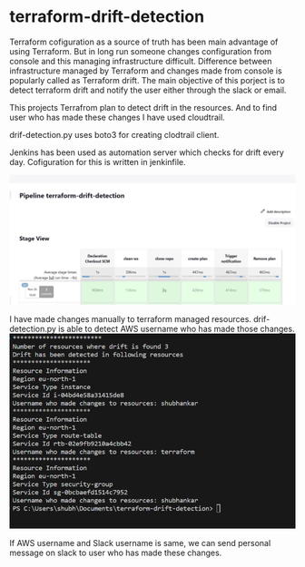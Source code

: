 # terraform-drift-detection
Terraform cofiguration as a source of truth has been main advantage of using Terraform. But in long run someone changes configuration from console and this managing infrastructure difficult. 
Difference between infrastructure managed by Terraform and changes made from console is popularly called as Terraform drift. 
The main objective of this porject is to detect terraform drift and notify the user either through the slack or email. 

This projects Terrafrom plan to detect drift in the resources. And to find user who has made these changes I have used cloudtrail. 

drif-detection.py uses boto3 for creating clodtrail client. 

Jenkins has been used as automation server which checks for drift every day. Cofiguration for this is written in jenkinfile. 

<img src="/img/Screenshot 2023-11-26 161748.png">


I have made changes manually to terraform managed resources. 
drif-detection.py is able to detect AWS username who has made those changes. 
<img src="/img/Screenshot 2023-11-26 160318.png">

If AWS username and Slack username is same, we can send personal message on slack to user who has made these changes. 